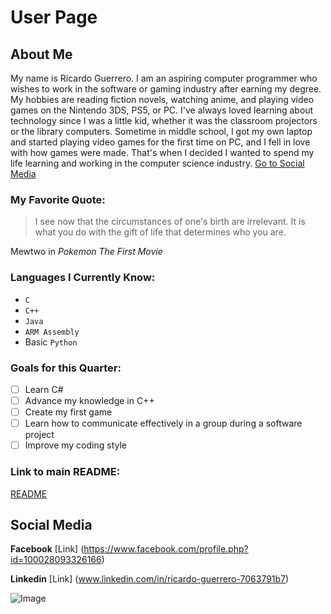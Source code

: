 # User Page

## About Me
My name is Ricardo Guerrero. I am an aspiring computer programmer who wishes to work in the software or gaming industry after earning my degree. My hobbies are reading fiction novels, watching anime, and playing video games on the Nintendo 3DS, PS5, or PC. I've always loved learning about technology since I was a little kid, whether it was the classroom projectors or the library computers. Sometime in middle school, I got my own laptop and started playing video games for the first time on PC, and I fell in love with how games were made. That's when I decided I wanted to spend my life learning and working in the computer science industry.
[Go to Social Media](#social-media)

### My Favorite Quote:
> I see now that the circumstances of one's birth are irrelevant. It is what you do with the gift of life that determines who you are.

Mewtwo in *Pokemon The First Movie*

### Languages I Currently Know:
- `C`
- `C++`
- `Java`
- `ARM Assembly`
- Basic `Python`

### Goals for this Quarter:

- [ ] Learn C#
- [ ] Advance my knowledge in C++
- [ ] Create my first game
- [ ] Learn how to communicate effectively in a group during a software project
- [ ] Improve my coding style

### Link to main README:
[README](README.md)

## Social Media

**Facebook**
[Link] (https://www.facebook.com/profile.php?id=100028093326166)

**Linkedin**
[Link] (www.linkedin.com/in/ricardo-guerrero-7063791b7)

![Image](https://www.thecoderpedia.com/wp-content/uploads/2020/06/Programming-Memes-Programmer-while-sleeping.jpg?x78269)
